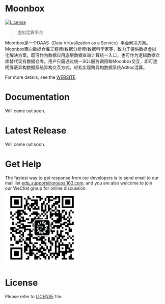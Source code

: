 Moonbox
============

[![License](https://img.shields.io/badge/license-Apache%202-4EB1BA.svg)](https://www.apache.org/licenses/LICENSE-2.0.html)

> 虚拟混算平台

Moonbox是一个DAAS（Data Virtualization as a Service）平台解决方案。Moonbox面向数据仓库工程师/数据分析师/数据科学家等，致力于提供数据虚拟化解决方案。既可作为数据应用底层数据查询计算统一入口，也可作为逻辑数据仓库替代现有数据仓库。用户只需通过统一SQL服务调用和Moonbox交互，即可透明屏蔽异构数据系统异构交互方式，轻松实现跨异构数据系统Adhoc混算。

For more details, see the [WEBSITE](https://edp963.github.io/moonbox).

Documentation
=============
Will come out soon.

Latest Release
=============
Will come out soon.

Get Help
============
The fastest way to get response from our developers is to send email to our mail list <edp_support@groups.163.com>,
and you are also welcome to join our WeChat group for online discussion.
![img-w150](https://github.com/edp963/edp-resource/raw/master/WeChat.jpg)


License
============
Please refer to [LICENSE](https://github.com/edp963/moonbox/blob/master/LICENSE) file.